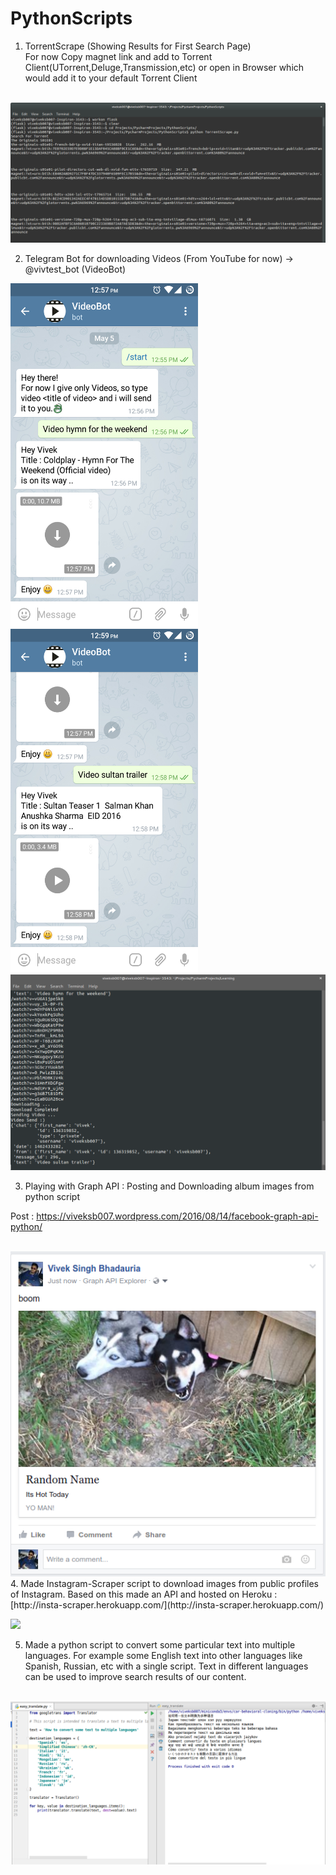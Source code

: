 # PythonScripts

1. TorrentScrape (Showing Results for First Search Page) <br>
For now Copy magnet link and add to Torrent Client(UTorrent,Deluge,Transmission,etc) or open in Browser which would add it to your default Torrent Client

<br>
<img src='/Demoimg/TorrentScrape.png'>

2. Telegram Bot for downloading Videos (From YouTube for now) -> @vivtest_bot (VideoBot) <br>
<div>
<img src='/Demoimg/shot1.png' width='300' height='550'> 
<img src='/Demoimg/shot2.png' width='300' height='550'>
</div>
<img src='/Demoimg/botTerminal.png' > </br>

3. Playing with Graph API  : Posting and Downloading album images from python script

Post : https://viveksb007.wordpress.com/2016/08/14/facebook-graph-api-python/

<br>
<img src='/Demoimg/fbpost.png'>

<br>
4. Made Instagram-Scraper script to download images from public profiles of Instagram. Based on this made an API and hosted on Heroku : [http://insta-scraper.herokuapp.com/](http://insta-scraper.herokuapp.com/)

![](/Demoimg/insta-scraper.gif)

5. Made a python script to convert some particular text into multiple languages. For example some English text into other languages like Spanish, Russian, etc with a single script. Text in different languages can be used to improve search results of our content.
<br>
<img src='/Demoimg/easy_translate.png'>
